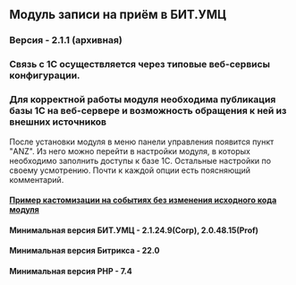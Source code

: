 ## Модуль записи на приём в БИТ.УМЦ

### Версия - 2.1.1 (архивная)

### Связь с 1С осуществляется через типовые веб-сервисы конфигурации.
### Для корректной работы модуля необходима публикация базы 1С на веб-сервере и возможность обращения к ней из внешних источников

После установки модуля в меню панели управления появится пункт "ANZ". 
Из него можно перейти в настройки модуля, в которых необходимо заполнить
доступы к базе 1С. 
Остальные настройки по своему усмотрению. Почти к каждой опции есть поясняющий комментарий.

#### [Пример кастомизации на событиях без изменения исходного кода модуля](https://github.com/alex-nzr/bitrix-umc-appointment-module/tree/customization_example)

#### Минимальная версия БИТ.УМЦ - 2.1.24.9(Corp), 2.0.48.15(Prof)
#### Минимальная версия Битрикса - 22.0
#### Минимальная версия PHP - 7.4
